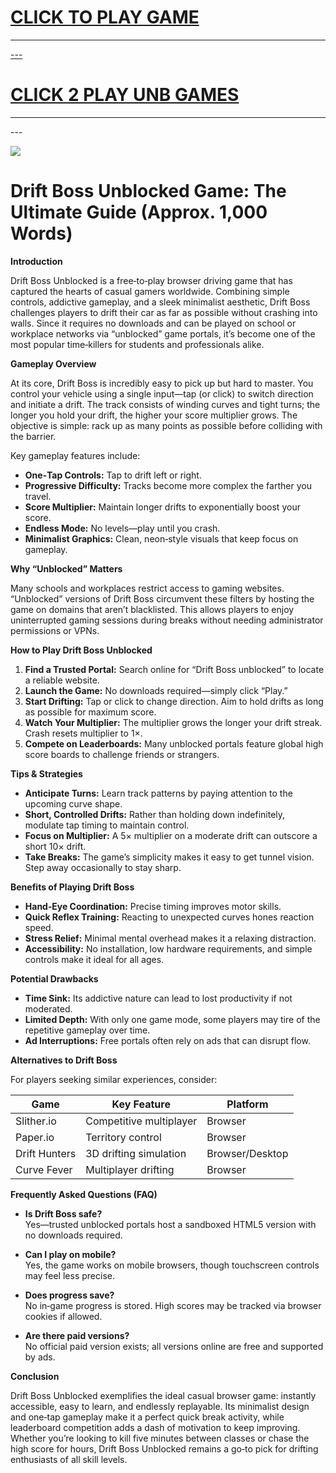 <h1><a href="https://lessons-1.site">CLICK TO PLAY GAME</h1>
<HR>---
<H1><a href="https://lessons1.guru">CLICK 2 PLAY UNB GAMES</a></H1>
<HR>---

<a href="https://lessons1.guru"><img src="https://clearcache.store/games.png"></a>

# Drift Boss Unblocked Game: The Ultimate Guide (Approx. 1,000 Words)

**Introduction**

Drift Boss Unblocked is a free‑to‑play browser driving game that has captured the hearts of casual gamers worldwide. Combining simple controls, addictive gameplay, and a sleek minimalist aesthetic, Drift Boss challenges players to drift their car as far as possible without crashing into walls. Since it requires no downloads and can be played on school or workplace networks via “unblocked” game portals, it’s become one of the most popular time‑killers for students and professionals alike.

**Gameplay Overview**

At its core, Drift Boss is incredibly easy to pick up but hard to master. You control your vehicle using a single input—tap (or click) to switch direction and initiate a drift. The track consists of winding curves and tight turns; the longer you hold your drift, the higher your score multiplier grows. The objective is simple: rack up as many points as possible before colliding with the barrier.

Key gameplay features include:

- **One‑Tap Controls:** Tap to drift left or right.  
- **Progressive Difficulty:** Tracks become more complex the farther you travel.  
- **Score Multiplier:** Maintain longer drifts to exponentially boost your score.  
- **Endless Mode:** No levels—play until you crash.  
- **Minimalist Graphics:** Clean, neon‑style visuals that keep focus on gameplay.  

**Why “Unblocked” Matters**

Many schools and workplaces restrict access to gaming websites. “Unblocked” versions of Drift Boss circumvent these filters by hosting the game on domains that aren’t blacklisted. This allows players to enjoy uninterrupted gaming sessions during breaks without needing administrator permissions or VPNs.

**How to Play Drift Boss Unblocked**

1. **Find a Trusted Portal:** Search online for “Drift Boss unblocked” to locate a reliable website.  
2. **Launch the Game:** No downloads required—simply click “Play.”  
3. **Start Drifting:** Tap or click to change direction. Aim to hold drifts as long as possible for maximum score.  
4. **Watch Your Multiplier:** The multiplier grows the longer your drift streak. Crash resets multiplier to 1×.  
5. **Compete on Leaderboards:** Many unblocked portals feature global high score boards to challenge friends or strangers.

**Tips & Strategies**

- **Anticipate Turns:** Learn track patterns by paying attention to the upcoming curve shape.  
- **Short, Controlled Drifts:** Rather than holding down indefinitely, modulate tap timing to maintain control.  
- **Focus on Multiplier:** A 5× multiplier on a moderate drift can outscore a short 10× drift.  
- **Take Breaks:** The game’s simplicity makes it easy to get tunnel vision. Step away occasionally to stay sharp.

**Benefits of Playing Drift Boss**

- **Hand‑Eye Coordination:** Precise timing improves motor skills.  
- **Quick Reflex Training:** Reacting to unexpected curves hones reaction speed.  
- **Stress Relief:** Minimal mental overhead makes it a relaxing distraction.  
- **Accessibility:** No installation, low hardware requirements, and simple controls make it ideal for all ages.

**Potential Drawbacks**

- **Time Sink:** Its addictive nature can lead to lost productivity if not moderated.  
- **Limited Depth:** With only one game mode, some players may tire of the repetitive gameplay over time.  
- **Ad Interruptions:** Free portals often rely on ads that can disrupt flow.

**Alternatives to Drift Boss**

For players seeking similar experiences, consider:

| Game | Key Feature | Platform |
|------|-------------|----------|
| Slither.io | Competitive multiplayer | Browser |
| Paper.io | Territory control | Browser |
| Drift Hunters | 3D drifting simulation | Browser/Desktop |
| Curve Fever | Multiplayer drifting | Browser |

**Frequently Asked Questions (FAQ)**

- **Is Drift Boss safe?**  
  Yes—trusted unblocked portals host a sandboxed HTML5 version with no downloads required.

- **Can I play on mobile?**  
  Yes, the game works on mobile browsers, though touchscreen controls may feel less precise.

- **Does progress save?**  
  No in‑game progress is stored. High scores may be tracked via browser cookies if allowed.

- **Are there paid versions?**  
  No official paid version exists; all versions online are free and supported by ads.

**Conclusion**

Drift Boss Unblocked exemplifies the ideal casual browser game: instantly accessible, easy to learn, and endlessly replayable. Its minimalist design and one‑tap gameplay make it a perfect quick break activity, while leaderboard competition adds a dash of motivation to keep improving. Whether you’re looking to kill five minutes between classes or chase the high score for hours, Drift Boss Unblocked remains a go‑to pick for drifting enthusiasts of all skill levels.
